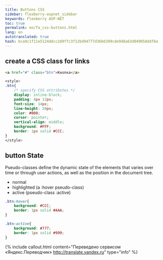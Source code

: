 ```yaml
--- 
title: Buttons CSS 
sidebar: flexberry-aspnet_sidebar 
keywords: Flexberry ASP-NET 
toc: true 
permalink: en/fa_css-buttons.html 
lang: en 
autotranslated: true 
hash: bca9c1f11e5124ddcc2d9ffc3f12bd94777d36b6399cde9d8a63d049058ddf8a 
--- 
```


## create a CSS class for links 

```html
<a href="#" class="btn">Кнопка</a>
``` 
```css
<style>
.btn{
    /* specify CSS attributes */
    display: inline-block;
    padding: 4px 12px;
    font-size: 14px;
    line-height: 20px;
    color: #000;
    cursor: pointer;
    vertical-align: middle;
    background: #FFF;
    border: 1px solid #CCC;
}
</style>
``` 

## button State 

Pseudo-classes define the dynamic state of the elements that varies over time or through user actions, as well as the position in the document tree. 

* normal 
* highlighted (a :hover pseudo-class) 
* active (pseudo-class :active) 

```css
.btn:hover{
    background: #CCC;
    border: 1px solid #AAA;
}

.btn:active{
    background: #777;
    border: 1px solid #999;
}
``` 



{% include callout.html content="Переведено сервисом «Яндекс.Переводчик» <http://translate.yandex.ru>" type="info" %}
